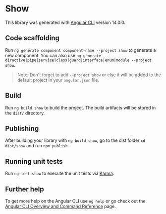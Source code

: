 # Show

This library was generated with [Angular CLI](https://github.com/angular/angular-cli) version 14.0.0.

## Code scaffolding

Run `ng generate component component-name --project show` to generate a new component. You can also use `ng generate directive|pipe|service|class|guard|interface|enum|module --project show`.
> Note: Don't forget to add `--project show` or else it will be added to the default project in your `angular.json` file. 

## Build

Run `ng build show` to build the project. The build artifacts will be stored in the `dist/` directory.

## Publishing

After building your library with `ng build show`, go to the dist folder `cd dist/show` and run `npm publish`.

## Running unit tests

Run `ng test show` to execute the unit tests via [Karma](https://karma-runner.github.io).

## Further help

To get more help on the Angular CLI use `ng help` or go check out the [Angular CLI Overview and Command Reference](https://angular.io/cli) page.
